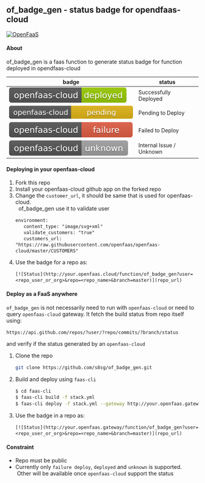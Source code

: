 ## of_badge_gen - status badge for opendfaas-cloud

[![OpenFaaS](https://img.shields.io/badge/openfaas-serverless-blue.svg)](https://www.openfaas.com)


#### About
of_badge_gen is a faas function to generate status badge for function deployed in opendfaas-cloud 

| badge | status |
| --- | --- |
| [![success](https://github.com/faasinating/faas-cloud-badge/blob/master/faas-cloud-badge/assets/image/success.svg)](https://github.com/faasinating/faas-cloud-badge/blob/master/faas-cloud-badge/assets/image/success.svg) | Successfully Deployed |
| [![pending](https://github.com/faasinating/faas-cloud-badge/blob/master/faas-cloud-badge/assets/image/pending.svg)](https://github.com/faasinating/faas-cloud-badge/blob/master/faas-cloud-badge/assets/image/pending.svg) | Pending to Deploy |
| [![failure](https://github.com/faasinating/faas-cloud-badge/blob/master/faas-cloud-badge/assets/image/failure.svg)](https://github.com/faasinating/faas-cloud-badge/blob/master/faas-cloud-badge/assets/image/failure.svg) | Failed to Deploy |
| [![Unknown](https://github.com/faasinating/faas-cloud-badge/blob/master/faas-cloud-badge/assets/image/unknown.svg)](https://github.com/faasinating/faas-cloud-badge/blob/master/faas-cloud-badge/assets/image/unknown.svg) | Internal Issue / Unknown  |

#### Deploying in your openfaas-cloud

1. Fork this repo
2. Install your openfaas-cloud github app on the forked repo
3. Change the `customer_url`, it should be same that is used for openfaas-cloud.  
   of_badge_gen use it to validate user 
   ```
   environment:
      content_type: "image/svg+xml"
      validate_customers: "true"
      customers_url: "https://raw.githubusercontent.com/openfaas/openfaas-cloud/master/CUSTOMERS"
   ```
4. Use the badge for a repo as:
   ```
   [![Status](http://your.openfaas.cloud/function/of_badge_gen?user=<repo_user_or_org>&repo=<repo_name>&branch=master)](repo_url)
   ```
   
#### Deploy as a FaaS anywhere
`of_badge_gen` is not necessarily need to run with `openfaas-cloud` or need to query `openfaas-cloud` gateway. 
It fetch the build status from repo itself using:
```
https://api.github.com/repos/?user/?repo/commits/?branch/status
```
and verify if the status generated by an `openfaas-cloud`

1. Clone the repo
   ```bash
   git clone https://github.com/s8sg/of_badge_gen.git
   ```
2. Build and deploy using `faas-cli`
   ```bash
   $ cd faas-cli
   $ faas-cli build -f stack.yml
   $ faas-cli deploy -f stack.yml --gateway http://your.openfaas.gateway
   ```
3. Use the badge in a repo as:
   ```
   [![Status](http://your.openfaas.gateway/function/of_badge_gen?user=<repo_user_or_org>&repo=<repo_name>&branch=master)](repo_url)
   ```

#### Constraint
* Repo must be public
* Currently only `failure deploy`, `deployed` and `unknown` is supported. 
  Other will be available once `openfaas-cloud` support the status
